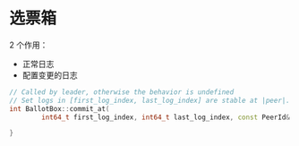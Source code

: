 选票箱
===

2 个作用：
* 正常日志
* 配置变更的日志

```cpp
// Called by leader, otherwise the behavior is undefined
// Set logs in [first_log_index, last_log_index] are stable at |peer|.
int BallotBox::commit_at(
        int64_t first_log_index, int64_t last_log_index, const PeerId& peer) {

}
```